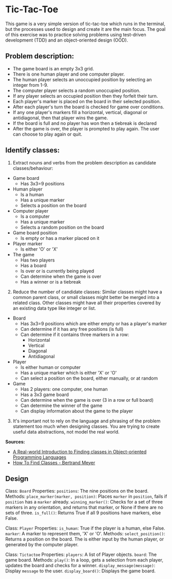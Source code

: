 # Tic-Tac-Toe

This game is a very simple version of tic-tac-toe which runs in the terminal, but the processes used to design and create it are the main focus.  The goal of this exercise was to practice solving problems using test-driven development (TDD) and an object-oriented design (OOD).


## Problem description:

* The game board is an empty 3x3 grid.
* There is one human player and one computer player.
* The human player selects an unoccupied position by selecting an integer from 1-9.
* The computer player selects a random unoccupied position.
* If any player selects an occupied position then they forfeit their turn.
* Each player's marker is placed on the board in their selected position.
* After each player's turn the board is checked for game over conditions.
* If any one player's markers fill a horizontal, vertical, diagonal or antidiagonal, then that player wins the game.
* If the board is full and no player has won then a tiebreak is declared
* After the game is over, the player is prompted to play again. The user can choose to play again or quit.


## Identify classes:

1. Extract nouns and verbs from the problem description as candidate classes/behaviour:
  * Game board
    * Has 3x3=9 positions
  * Human player
    * Is a human
    * Has a unique marker
    * Selects a position on the board
  * Computer player
    * Is a computer
    * Has a unique marker
    * Selects a random position on the board
  * Game board position
    * Is empty or has a marker placed on it
  * Player marker
    * Is either 'O' or 'X'
  * The game
    * Has two players
    * Has a board
    * Is over or is currently being played
    * Can determine when the game is over
    * Has a winner or is a tiebreak

2. Reduce the number of candidate classes: Similar classes might have a common parent class, or small classes might better be merged into a related class. Other classes might have all their properties covered by an existing data type like integer or list.
  * Board
    * Has 3x3=9 positions which are either empty or has a player's marker
    * Can determine if it has any free positions (is full)
    * Can determine if it contains three markers in a row:
      * Horizontal
      * Vertical
      * Diagonal
      * Antidiagonal
  * Player
    * Is either human or computer
    * Has a unique marker which is either 'X' or 'O'
    * Can select a position on the board, either manually, or at random
  * Game
    * Has 2 players: one computer, one human
    * Has a 3x3 game board
    * Can determine when the game is over (3 in a row or full board)
    * Can determine the winner of the game
    * Can display information about the game to the player

3. It's important not to rely on the language and phrasing of the problem statement too much when designing classes. You are trying to create useful data abstractions, not model the real world.

**Sources:**

* [A Real-world Introduction to Finding classes in Object-oriented Programming Languages](https://medium.com/xebia-engineering/a-real-world-introduction-to-finding-classes-in-object-oriented-programming-languages-612eae35b802)
* [How To Find Classes - Bertrand Meyer](https://archive.eiffel.com/doc/manuals/technology/oosc/finding/page.html)


## Design

Class: `Board`
Properties:
  `positions`: The nine positions on the board.
Methods:
  `place_marker(marker, position)`: Places `marker` in `position`, fails if `position` has a `marker` already.
  `winning_marker()`: Checks for a set of three markers in any orientation, and returns that marker, or None if there are no sets of three.
  `is_full()`: Returns True if all 9 positions have markers, else False.

Class: `Player`
Properties:
  `is_human`: True if the player is a human, else False.
  `marker`: A marker to represent them, 'X' or 'O'.
Methods:
  `select_position()`: Returns a position on the board. The is either input by the human player, or generated by the computer player.

Class: `Tictactoe`
Properties:
  `players`: A list of Player objects.
  `board`: The game board.
Methods:
  `play()`: In a loop, gets a selection from each player, updates the board and checks for a winner.
  `display_message(message)`: Display `message` to the user.
  `display_board()`: Displays the game board.
